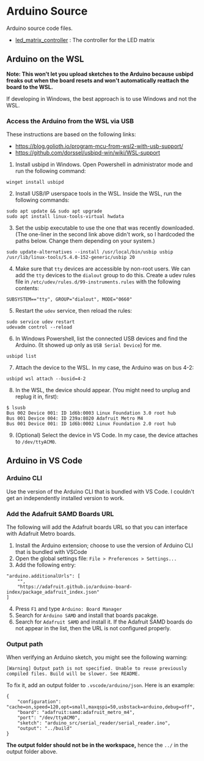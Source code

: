 # Arduino Source

Arduino source code files.

- [led_matrix_controller](led_matrix_controller) : The controller for the LED matrix

## Arduino on the WSL

**Note: This won't let you upload sketches to the Arduino because usbipd freaks out when the board resets and won't automatically reattach the board to the WSL.**

If developing in Windows, the best approach is to use Windows and not the WSL.

### Access the Arduino from the WSL via USB

These instructions are based on the following links:

- https://blog.golioth.io/program-mcu-from-wsl2-with-usb-support/
- https://github.com/dorssel/usbipd-win/wiki/WSL-support

1. Install usbipd in Windows. Open Powershell in administrator mode and run the following command:

```console
winget install usbipd
```

2. Install USB/IP userspace tools in the WSL. Inside the WSL, run the following commands:

```console
sudo apt update && sudo apt upgrade
sudo apt install linux-tools-virtual hwdata
```

3. Set the usbip executable to use the one that was recently downloaded. (The one-liner in the second link above didn't work, so I hardcoded the paths below. Change them depending on your system.)

```console
sudo update-alternatives --install /usr/local/bin/usbip usbip /usr/lib/linux-tools/5.4.0-152-generic/usbip 20
```

4. Make sure that `tty` devices are accessible by non-root users. We can add the `tty` devices to the `dialout` group to do this. Create a udev rules file in `/etc/udev/rules.d/99-instruments.rules` with the following contents:

```
SUBSYSTEM=="tty", GROUP="dialout", MODE="0660"
```

5. Restart the `udev` service, then reload the rules:

```console
sudo service udev restart
udevadm control --reload
```

6. In Windows Powershell, list the connected USB devices and find the Arduino. (It showed up only as `USB Serial Device`) for me.

```console
usbipd list
```

7. Attach the device to the WSL. In my case, the Arduino was on bus 4-2:

```console
usbipd wsl attach --busid=4-2
```

8. In the WSL, the device should appear. (You might need to unplug and replug it in, first):

```console
$ lsusb
Bus 002 Device 001: ID 1d6b:0003 Linux Foundation 3.0 root hub
Bus 001 Device 004: ID 239a:8020 Adafruit Metro M4
Bus 001 Device 001: ID 1d6b:0002 Linux Foundation 2.0 root hub
```

9. (Optional) Select the device in VS Code. In my case, the device attaches to `/dev/ttyACM0`.

## Arduino in VS Code

### Arduino CLI

Use the version of the Arduino CLI that is bundled with VS Code. I couldn't get an independently installed version to work.

### Add the Adafruit SAMD Boards URL

The following will add the Adafruit boards URL so that you can interface with Adafruit Metro boards.

1. Install the Arduino extension; choose to use the version of Arduino CLI that is bundled with VSCode
2. Open the global settings file: `File > Preferences > Settings...`
3. Add the following entry:

```
"arduino.additionalUrls": [
    "",
    "https://adafruit.github.io/arduino-board-index/package_adafruit_index.json"
]
```

4. Press `F1` and type `Arduino: Board Manager`
5. Search for `Arduino SAMD` and install that boards pacakge.
6. Search for `Adafruit SAMD` and install it. If the Adafruit SAMD boards do not appear in the list, then the URL is not configured properly.

### Output path

When verifying an Arduino sketch, you might see the following warning:

```
[Warning] Output path is not specified. Unable to reuse previously compiled files. Build will be slower. See README.
```

To fix it, add an output folder to `.vscode/arduino/json`. Here is an example:

```
{
    "configuration": "cache=on,speed=120,opt=small,maxqspi=50,usbstack=arduino,debug=off",
    "board": "adafruit:samd:adafruit_metro_m4",
    "port": "/dev/ttyACM0",
    "sketch": "arduino_src/serial_reader/serial_reader.ino",
    "output": "../build"
}

```

**The output folder should not be in the workspace,** hence the `../` in the output folder above.
